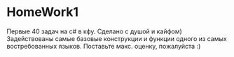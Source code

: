 # HomeWork1
Первые 40 задач на c# в кфу. Сделано с душой и кайфом)
Задействованы самые базовые конструкции и функции одного из самых востребованных языков.
Поставьте макс. оценку, пожалуйста :)

